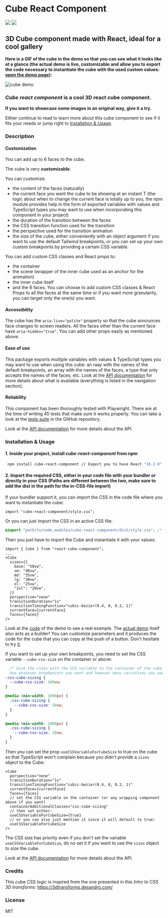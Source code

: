 # Cube React Component

![](https://github.com/Jirei/cube-react-component/actions/workflows/publish.yml/badge.svg)
![](https://github.com/Jirei/cube-react-component/actions/workflows/documentation.yml/badge.svg)

## 3D Cube component made with React, ideal for a cool gallery

**Here is a GIF of the cube in the demo so that you can see what it looks like at a glance (the actual demo is live, customizable and allow you to export the code necessary to instantiate the cube with the used custom values: [open the demo page](https://Jirei.github.io/cube-react-component/demo)):**

![cube demo](https://github.com/Jirei/cube-react-component/blob/main/assets/cube-demo.gif?raw=true)

### _Cube react component_ is a cool 3D react cube component.

**If you want to showcase some images in an original way, give it a try.**

Either continue to read to learn more about this cube component to see if it fits your needs or jump right to [Installation & Usage](#installation--usage).

### Description

#### Customization

You can add up to 6 faces to the cube.

The cube is very **customizable**.

You can customize:

- the content of the faces (naturally)
- the current face you want the cube to be showing at an instant T (the logic about when to change the current face is totally up to you, the npm module provides help in the form of exported variables with values and TypeScript types you may want to use when incorporating this component in your project)
- the duration of the transition between the faces
- the CSS transition function used for the transition
- the perspective used for the transition animation
- the size of the cube, either conveniently with an object argument if you want to use the default Tailwind breakpoints, or you can set up your own custom breakpoints by providing a certain CSS variable.

You can add custom CSS classes and React props to:

- the container
- the scene (wrapper of the inner cube used as an anchor for the animation)
- the inner cube itself
- and the 6 faces. You can choose to add custom CSS classes & React Props to all the faces at the same time or if you want more granularity, you can target only the one(s) you want.

#### Accessibility

The cube has the `aria-live="polite"` property so that the cube announces face changes to screen readers. All the faces other than the current face have `aria-hidden="true"`. You can add other props easily as mentioned above.

#### Ease of use

This package exports multiple variables with values & TypeScript types you may want to use when using this cube: an raay with the names of the default breakpoints, an array with the names of the faces, a type that only accepts the names of the faces, etc. Look at the [API documentation](https://Jirei.github.io/cube-react-component) for more details about what is available (everything is listed in the navigation section).

#### Reliability

This component has been thoroughly tested with Playwright. There are at the time of writing 45 tests that make sure it works properly. You can take a look at the [tests suite](https://github.com/Jirei/cube-react-component/tree/main/src/components/cube/tests) in the GitHub repository.

Look at the [API documentation](https://Jirei.github.io/cube-react-component) for more details about the API.

### Installation & Usage

#### 1. Inside your project, install _cube-react-component_ from npm

```bash
 npm install cube-react-component // Expect you to have React "18.2.0" or later, didn't test with older versions but should work too.
```

#### 2. Import the required CSS, either in your code file with your bundler or directly in your CSS (Paths are different between the two, make sure to add the dist in the path for the in-CSS-file import)

If your bundler support it, you can import the CSS in the code file where you want to instantiate the cube:

```tsx
import "cube-react-component/style.css";
```

Or you can just import the CSS in an active CSS file:

```css
@import "path/to/node_modules/cube-react-component/dist/style.css"; /* Check if your project has a better way to import the CSS than hardcoding the path */
```

Then you just have to import the Cube and instantiate it with your values:

```tsx
import { Cube } from "react-cube-component";
...
<Cube
  sizes={{
    base: "50vw",
    sm: "40vw",
    md: "35vw",
    lg: "30vw",
    xl: "25vw",
    "2xl": "20vw",
  }}
  perspective="none"
  transitionDuration="1s"
  transitionTimingFunction="cubic-bezier(0.4, 0, 0.2, 1)"
  currentFace={currentFace}
  faces={faces}
/>
```

Look at the [code](https://github.com/Jirei/cube-react-component/blob/main/src/demo.tsx) of the demo to see a real example. The [actual demo](https://Jirei.github.io/cube-react-component/demo) itself also acts as a builder! You can customize parameters and it produces the code for the cube that you can copy at the push of a button. Don't hesitate to try [it](https://Jirei.github.io/cube-react-component/demo).

If you want to set up your own breakpoints, you need to set the CSS variable `--cube-css-size` on the container or above:

```css
  /* Give the class with the CSS variable to the container of the cube or to a wrapping component.
  Use whatever breakpoints you want and however many variations you want */
.css-cube-sizing {
  --cube-css-size: 100vw;
}

@media (min-width: 1000px) {
  .css-cube-sizing {
    --cube-css-size: 50vw;
  }
}

@media (min-width: 2000px) {
  .css-cube-sizing {
    --cube-css-size: 20vw;
  }
}
```

Then you can set the prop `useCSSVariableForCubeSize` to true on the cube so that TypeScript won't complain because you didn't provide a `sizes` object to the Cube:

```tsx
<Cube
  perspective="none"
  transitionDuration="1s"
  transitionTimingFunction="cubic-bezier(0.4, 0, 0.2, 1)"
  currentFace={currentFace}
  faces={faces}
  // set the CSS variable on the container (or any wrapping component above if you want)
  containerAdditionalClasses="css-cube-sizing"
  // then set either:
  useCSSVariableForCubeSize={true}
  // or you can also just mention it since it will default to true:
  useCSSVariableForCubeSize
/>
```

The CSS size has priority even if you don't set the variable `useCSSVariableForCubeSize`, do no set it if you want to use the `sizes` object to size the cube.

Look at the [API documentation](https://Jirei.github.io/cube-react-component) for more details about the API.
### Credits

This cube CSS logic is inspired from the one presented in this _Intro to CSS 3D transforms_: https://3dtransforms.desandro.com/

### License

MIT
